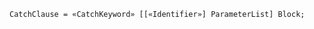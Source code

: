<!-- This file is generated automatically by infrastructure scripts. Please don't edit by hand. -->

<!-- markdownlint-disable first-line-h1 -->

```{ .ebnf .slang-ebnf #CatchClause }
CatchClause = «CatchKeyword» [[«Identifier»] ParameterList] Block;
```
